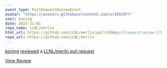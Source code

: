 ```yaml
---
event_type: PullRequestReviewEvent
avatar: "https://avatars.githubusercontent.com/u/455297?"
user: koning
date: 2023-11-01
repo_name: LLNL/merlin
html_url: https://github.com/LLNL/merlin/pull/456#pullrequestreview-1709178531
repo_url: https://github.com/LLNL/merlin
---
```


<a href='https://github.com/koning' target='_blank'>koning</a> <a href='https://github.com/LLNL/merlin/pull/456#pullrequestreview-1709178531' target='_blank'>reviewed</a> a <a href='https://github.com/LLNL/merlin/pull/456' target='_blank'>LLNL/merlin pull request</a>

<small></small>

<a href='https://github.com/LLNL/merlin/pull/456#pullrequestreview-1709178531' target='_blank'>View Review</a>